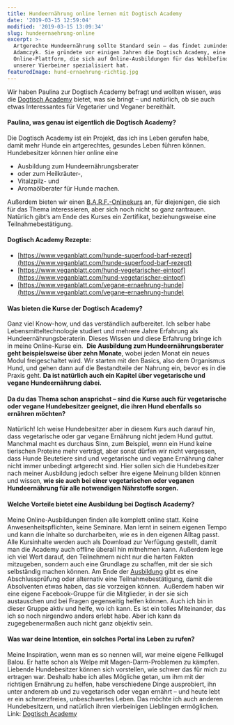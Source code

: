 ```yaml
---
title: Hundeernährung online lernen mit Dogtisch Academy
date: '2019-03-15 12:59:04'
modified: '2019-03-15 13:09:34'
slug: hundeernaehrung-online
excerpt: >-
  Artgerechte Hundeernährung sollte Standard sein – das findet zumindest Paulina
  Adamczyk. Sie gründete vor einigen Jahren die Dogtisch Academy, eine
  Online-Plattform, die sich auf Online-Ausbildungen für das Wohlbefinden
  unserer Vierbeiner spezialisiert hat. 
featuredImage: hund-ernaehrung-richtig.jpg
---
```


Wir haben Paulina zur Dogtisch Academy befragt und wollten wissen, was die [Dogtisch Academy](https://www.digistore24.com/redir/248800/fullstackoptimization) bietet, was sie bringt – und natürlich, ob sie auch etwas Interessantes für Vegetarier und Veganer bereithält. 

#### Paulina, was genau ist eigentlich die Dogtisch Academy?

Die Dogtisch Academy ist ein Projekt, das ich ins Leben gerufen habe, damit mehr Hunde ein artgerechtes, gesundes Leben führen können. Hundebesitzer können hier online eine

*   Ausbildung zum Hundeernährungsberater
*   oder zum Heilkräuter-,
*   Vitalzpilz- und
*   Aromaölberater für Hunde machen.

Außerdem bieten wir einen [B.A.R.F.-Onlinekurs](https://www.digistore24.com/redir/248800/fullstackoptimization) an, für diejenigen, die sich für das Thema interessieren, aber sich noch nicht so ganz rantrauen. Natürlich gibt’s am Ende des Kurses ein Zertifikat, beziehungsweise eine Teilnahmebestätigung. [<!-- Image removed (no copyright): barf.jpg -->](https://www.digistore24.com/redir/248800/fullstackoptimization)

#### Dogtisch Academy Rezepte:

*   [https://www.veganblatt.com/hunde-superfood-barf-rezept](https://www.veganblatt.com/hunde-superfood-barf-rezept)
*   [https://www.veganblatt.com/hund-vegetarischer-eintopf](https://www.veganblatt.com/hund-vegetarischer-eintopf)
*   [https://www.veganblatt.com/vegane-ernaehrung-hunde](https://www.veganblatt.com/vegane-ernaehrung-hunde)

#### Was bieten die Kurse der Dogtisch Academy?

Ganz viel Know-how, und das verständlich aufbereitet. Ich selber habe Lebensmitteltechnologie studiert und mehrere Jahre Erfahrung als Hundeernährungsberaterin. Dieses Wissen und diese Erfahrung bringe ich in meine Online-Kurse ein.  **Die Ausbildung zum Hundeernährungsberater geht beispielsweise über zehn Monate**, wobei jeden Monat ein neues Modul freigeschaltet wird. Wir starten mit den Basics, also dem Organismus Hund, und gehen dann auf die Bestandteile der Nahrung ein, bevor es in die Praxis geht. **Da ist natürlich auch ein Kapitel über vegetarische und vegane Hundeernährung dabei.** 

#### Da du das Thema schon ansprichst – sind die Kurse auch für vegetarische oder vegane Hundebesitzer geeignet, die ihren Hund ebenfalls so ernähren möchten?

Natürlich! Ich weise Hundebesitzer aber in diesem Kurs auch darauf hin, dass vegetarische oder gar vegane Ernährung nicht jedem Hund guttut. Manchmal macht es durchaus Sinn, zum Beispiel, wenn ein Hund keine tierischen Proteine mehr verträgt, aber sonst dürfen wir nicht vergessen, dass Hunde Beutetiere sind und vegetarische und vegane Ernährung daher nicht immer unbedingt artgerecht sind. Hier sollen sich die Hundebesitzer nach meiner Ausbildung jedoch selber ihre eigene Meinung bilden können und wissen, **wie sie auch bei einer vegetarischen oder veganen Hundeernährung für alle notwendigen Nährstoffe sorgen.** 

#### Welche Vorteile bietet eine Ausbildung bei Dogtisch Academy?

Meine Online-Ausbildungen finden alle komplett online statt. Keine Anwesenheitspflichten, keine Seminare. Man lernt in seinem eigenen Tempo und kann die Inhalte so durcharbeiten, wie es in den eigenen Alltag passt. Alle Kursinhalte werden auch als Download zur Verfügung gestellt, damit man die Academy auch offline überall hin mitnehmen kann. Außerdem lege ich viel Wert darauf, den Teilnehmern nicht nur die harten Fakten mitzugeben, sondern auch eine Grundlage zu schaffen, mit der sie sich selbständig machen können. Am Ende der [Ausbildung](https://www.digistore24.com/redir/248800/fullstackoptimization) gibt es eine Abschlussprüfung oder alternativ eine Teilnahmebestätigung, damit die Absolventen etwas haben, das sie vorzeigen können.  Außerdem haben wir eine eigene Facebook-Gruppe für die Mitglieder, in der sie sich austauschen und bei Fragen gegenseitig helfen können. Auch ich bin in dieser Gruppe aktiv und helfe, wo ich kann. Es ist ein tolles Miteinander, das ich so noch nirgendwo anders erlebt habe. Aber ich kann da zugegebenermaßen auch nicht ganz objektiv sein. 

#### Was war deine Intention, ein solches Portal ins Leben zu rufen?

Meine Inspiration, wenn man es so nennen will, war meine eigene Fellkugel Balou. Er hatte schon als Welpe mit Magen-Darm-Problemen zu kämpfen. Liebende Hundebesitzer können sich vorstellen, wie schwer das für mich zu ertragen war. Deshalb habe ich alles Mögliche getan, um ihm mit der richtigen Ernährung zu helfen, habe verschiedene Dinge ausprobiert, ihn unter anderem ab und zu vegetarisch oder vegan ernährt – und heute lebt er ein schmerzfreies, unbeschwertes Leben. Das möchte ich auch anderen Hundebesitzern, und natürlich ihren vierbeinigen Lieblingen ermöglichen.  Link: [Dogtisch Academy](https://www.digistore24.com/redir/248800/fullstackoptimization)
